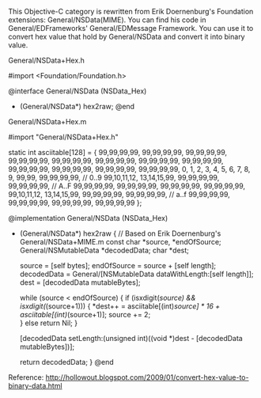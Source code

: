 This Objective-C category is rewritten from Erik Doernenburg's Foundation extensions: General/NSData(MIME). You can find his code in General/EDFrameworks' General/EDMessage Framework. You can use it to convert hex value that hold by General/NSData and convert it into binary value.

General/NSData+Hex.h

    
#import <Foundation/Foundation.h>

@interface General/NSData (NSData_Hex)
- (General/NSData*) hex2raw;
@end


General/NSData+Hex.m

    
#import "General/NSData+Hex.h"

static int asciitable[128] = {
  99,99,99,99, 99,99,99,99, 99,99,99,99, 99,99,99,99,
  99,99,99,99, 99,99,99,99, 99,99,99,99, 99,99,99,99,
  99,99,99,99, 99,99,99,99, 99,99,99,99, 99,99,99,99,
  0, 1, 2, 3,  4, 5, 6, 7,  8, 9, 99,99, 99,99,99,99, // 0..9
  99,10,11,12, 13,14,15,99, 99,99,99,99, 99,99,99,99, // A..F
  99,99,99,99, 99,99,99,99, 99,99,99,99, 99,99,99,99,
  99,10,11,12, 13,14,15,99, 99,99,99,99, 99,99,99,99, // a..f
  99,99,99,99, 99,99,99,99, 99,99,99,99, 99,99,99,99
};

@implementation General/NSData (NSData_Hex)

- (General/NSData*) hex2raw {
  // Based on Erik Doernenburg's General/NSData+MIME.m
  const char *source, *endOfSource;
  General/NSMutableData *decodedData;
  char *dest;
  
  source = [self bytes];
  endOfSource = source + [self length];
  decodedData = General/[NSMutableData dataWithLength:[self length]];
  dest = [decodedData mutableBytes];

  while (source < endOfSource) {
    if (isxdigit(*source) && isxdigit(*(source+1))) {
      *dest++ = asciitable[(int)*source] * 16 + asciitable[(int)*(source+1)];
      source += 2;   
    } else
      return Nil;
  }
  
  [decodedData setLength:(unsigned int)((void *)dest - [decodedData mutableBytes])];
  
  return decodedData;
}
@end


Reference: http://hollowout.blogspot.com/2009/01/convert-hex-value-to-binary-data.html
